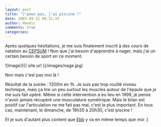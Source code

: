 ```yaml
---
layout: post
title: "J'peux pas, j'ai piscine !"
date: 2003-09-22 06:31:23
author: Hoedic
comments: true
categories: 
---
```



Après quelques hésitations, je me suis finalement inscrit à des cours de natation au <a href="http://www.sports.umontreal.ca/" title="Centre &eacute;ducatif et sportif de l'Universit&eacute; de Montr&eacute;l">CEPSUM</a> ! Non que j'ai besoin d'apprendre à nager, mais j'ai un certain besoin de sport en ce moment.

![Image]({{ site.url }}/images/nage.jpg)
<div class="photoattrib">Non mais c'est pas moi là !</div>



Résultat de la soirée : 1200m en 1h. Je suis pas trop rouillé niveau technique, mais ça tire un peu surtout les muscles autour de l'épaule que je me suis fait opéré. Même si cette intervention a eu lieu en 1999, je pense n'avoir jamais récupéré une musculature symétrique. Mais le bilan est positif car l'articulation ne me fait pas mal, c'est le plus important.
En tous cas, maintenant, le dimanche, de 19h30 à 20h30, c'est piscine !

Et je suis d'autant plus content que <a href="http://ebb.monblogue.com/" title="Ma ebb :)">Ebb</a> y va en même temps que moi :)